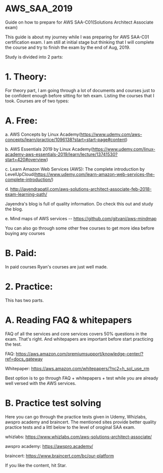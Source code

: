 # AWS_SAA_2019
Guide on how to prepare for AWS SAA-C01(Solutions Architect Associate exam)


This guide is about my journey while I was preparing for AWS SAA-C01 certification exam. I am still at initial stage but thinking that I will complete the course and try to finish the exam by the end of Aug, 2019. 

Study is divided into 2 parts:

# 1. Theory:
For theory part, I am going through a lot of documents and courses just to be confident enough before sitting for teh exam.
Listing the courses that I took. Courses are of two types:

# A. Free:

a. AWS Concepts by Linux Academy(https://www.udemy.com/aws-concepts/learn/practice/1096138?start=start-page#content)

b. AWS Essentials 2019 by Linux Academy(https://www.udemy.com/linux-academy-aws-essentials-2019/learn/lecture/13741530?start=420#overview)

c. Learn Amazon Web Services (AWS): The complete introduction   by LevelUpCloud(https://www.udemy.com/learn-amazon-web-services-the-complete-introduction/)

d. http://jayendrapatil.com/aws-solutions-architect-associate-feb-2018-exam-learning-path/

Jayendra's blog is full of quality information. Do check this out and study the blog. 

e. Mind maps of AWS services -- https://github.com/gitvani/aws-mindmap 

You can also go through some other free courses to get more idea before buying any courses

# B. Paid: 
In paid courses Ryan's courses are just well made. 



# 2. Practice:
This has two parts. 
# A. Reading FAQ & whitepapers
FAQ of all the services and core services covers 50% questions in the exam. That's right. And whitepapers are important before start practicing the test. 

FAQ: https://aws.amazon.com/premiumsupport/knowledge-center/?ref=docs_gateway

Whitepaper: https://aws.amazon.com/whitepapers/?nc2=h_sol_use_rm

Best option is to go through FAQ + whitepapers + test while you are already well versed with the AWS services. 

# B. Practice test solving
  Here you can go through the practice tests given in Udemy, Whizlabs, awspro academy and braincert. The mentioned sites provide better quality practice tests and a littl below to the level of oroginal SAA exam. 
  
  whizlabs: https://www.whizlabs.com/aws-solutions-architect-associate/
  
  awspro academy: https://awspro.academy/
  
  braincert: https://www.braincert.com/bc/our-platform
  
  
  
If you like the content, hit Star.   

